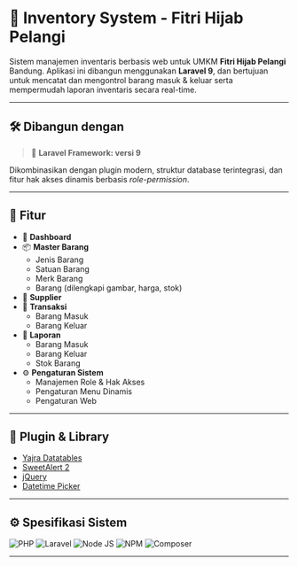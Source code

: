 # 🧾 Inventory System - Fitri Hijab Pelangi

Sistem manajemen inventaris berbasis web untuk UMKM **Fitri Hijab Pelangi** Bandung. Aplikasi ini dibangun menggunakan **Laravel 9**, dan bertujuan untuk mencatat dan mengontrol barang masuk & keluar serta mempermudah laporan inventaris secara real-time.

---

## 🛠 Dibangun dengan

> 🧱 **Laravel Framework: versi 9**

Dikombinasikan dengan plugin modern, struktur database terintegrasi, dan fitur hak akses dinamis berbasis _role-permission_.

---

## 🔰 Fitur

-   🧮 **Dashboard**
-   📦 **Master Barang**
    -   Jenis Barang
    -   Satuan Barang
    -   Merk Barang
    -   Barang (dilengkapi gambar, harga, stok)
-   🚚 **Supplier**
-   🔁 **Transaksi**
    -   Barang Masuk
    -   Barang Keluar
-   📑 **Laporan**
    -   Barang Masuk
    -   Barang Keluar
    -   Stok Barang
-   ⚙️ **Pengaturan Sistem**
    -   Manajemen Role & Hak Akses
    -   Pengaturan Menu Dinamis
    -   Pengaturan Web

---

## 🔌 Plugin & Library

-   [Yajra Datatables](https://yajrabox.com/docs/laravel-datatables/master/installation)
-   [SweetAlert 2](https://sweetalert2.github.io/)
-   [jQuery](https://jquery.com/)
-   [Datetime Picker](https://www.daterangepicker.com/)

---

## ⚙️ Spesifikasi Sistem

![PHP](https://img.shields.io/badge/PHP-%5E8.1-green)
![Laravel](https://img.shields.io/badge/Laravel-9.x-orange)
![Node JS](https://img.shields.io/badge/NodeJS-%5E16.14.0-green)
![NPM](https://img.shields.io/badge/NPM-%5E8.3.1-green)
![Composer](https://img.shields.io/badge/Composer-%5E2.3.9-green)

---
